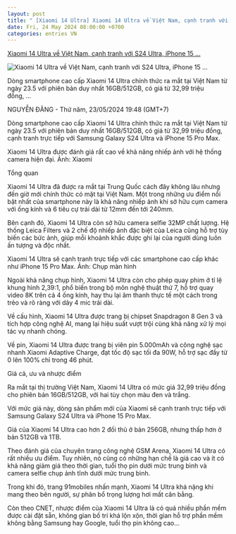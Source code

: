 ```yaml
---
layout: post
title: " [Xiaomi 14 Ultra] Xiaomi 14 Ultra về Việt Nam, cạnh tranh với S24 Ultra, iPhone 15 ..."
date: Fri, 24 May 2024 08:00:00 +0700
categories: entries VN
---
```

[Xiaomi 14 Ultra về Việt Nam, cạnh tranh với S24 Ultra, iPhone 15 ...](https://laodong.vn/cong-nghe/xiaomi-14-ultra-ve-viet-nam-canh-tranh-voi-s24-ultra-iphone-15-pro-max-1343845.ldo)

![Xiaomi 14 Ultra về Việt Nam, cạnh tranh với S24 Ultra, iPhone 15 ...](https://media-cdn-v2.laodong.vn/storage/newsportal/2024/5/23/1343845/Xiaomi-14-Ultra.jpg?w=800&h=420&crop=auto&scale=both)

Dòng smartphone cao cấp Xiaomi 14 Ultra chính thức ra mắt tại Việt Nam từ ngày 23.5 với phiên bản duy nhất 16GB/512GB, có giá từ 32,99 triệu đồng, ...

NGUYỄN ĐĂNG - Thứ năm, 23/05/2024 19:48 (GMT+7)

Dòng smartphone cao cấp Xiaomi 14 Ultra chính thức ra mắt tại Việt Nam từ ngày 23.5 với phiên bản duy nhất 16GB/512GB, có giá từ 32,99 triệu đồng, cạnh tranh trực tiếp với Samsung Galaxy S24 Ultra và iPhone 15 Pro Max.

Xiaomi 14 Ultra được đánh giá rất cao về khả năng nhiếp ảnh với hệ thống camera hiện đại. Ảnh: Xiaomi

Tổng quan

Xiaomi 14 Ultra đã được ra mắt tại Trung Quốc cách đây không lâu nhưng đến giờ mới chính thức có mặt tại Việt Nam. Một trong những ưu điểm nổi bật nhất của smartphone này là khả năng nhiếp ảnh khi sở hữu cụm camera với ống kính và 6 tiêu cự trải dài từ 12mm đến tới 240mm.

Bên cạnh đó, Xiaomi 14 Ultra còn sở hữu camera selfie 32MP chất lượng. Hệ thống Leica Filters và 2 chế độ nhiếp ảnh đặc biệt của Leica cũng hỗ trợ tùy biến các bức ảnh, giúp mỗi khoảnh khắc được ghi lại của người dùng luôn ấn tượng và độc nhất.

Xiaomi 14 Ultra sẽ cạnh tranh trực tiếp với các smartphone cao cấp khác như iPhone 15 Pro Max. Ảnh: Chụp màn hình

Ngoài khả năng chụp hình, Xiaomi 14 Ultra còn cho phép quay phim ở tỉ lệ khung hình 2,39:1, phổ biến trong bộ môn nghệ thuật thứ 7, hỗ trợ quay video 8K trên cả 4 ống kính, hay thu lại âm thanh thực tế một cách trong trẻo và rõ ràng với dãy 4 mic trải dài.

Về cấu hình, Xiaomi 14 Ultra được trang bị chipset Snapdragon 8 Gen 3 và tích hợp công nghệ AI, mang lại hiệu suất vượt trội cùng khả năng xử lý mọi tác vụ nhanh chóng.

Về pin, Xiaomi 14 Ultra được trang bị viên pin 5.000mAh và công nghệ sạc nhanh Xiaomi Adaptive Charge, đạt tốc độ sạc tối đa 90W, hỗ trợ sạc đầy từ 0 lên 100% chỉ trong 46 phút.

Giá cả, ưu và nhược điểm

Ra mắt tại thị trường Việt Nam, Xiaomi 14 Ultra có mức giá 32,99 triệu đồng cho phiên bản 16GB/512GB, với hai tùy chọn màu đen và trắng.

Với mức giá này, dòng sản phẩm mới của Xiaomi sẽ cạnh tranh trực tiếp với Samsung Galaxy S24 Ultra và iPhone 15 Pro Max.

Giá của Xiaomi 14 Ultra cao hơn 2 đối thủ ở bản 256GB, nhưng thấp hơn ở bản 512GB và 1TB.

Theo đánh giá của chuyên trang công nghệ GSM Arena, Xiaomi 14 Ultra có rất nhiều ưu điểm. Tuy nhiên, nó cũng có những hạn chế là giá cao và ít có khả năng giảm giá theo thời gian, tuổi thọ pin dưới mức trung bình và camera selfie chụp ảnh tĩnh dưới mức trung bình.

Trong khi đó, trang 91mobiles nhấn mạnh, Xiaomi 14 Ultra khá nặng khi mang theo bên người, sự phân bổ trọng lượng hơi mất cân bằng.

Còn theo CNET, nhược điểm của Xiaomi 14 Ultra là có quá nhiều phần mềm được cài đặt sẵn, không gian bố trí khá lộn xộn, thời gian hỗ trợ phần mềm không bằng Samsung hay Google, tuổi thọ pin không cao…

